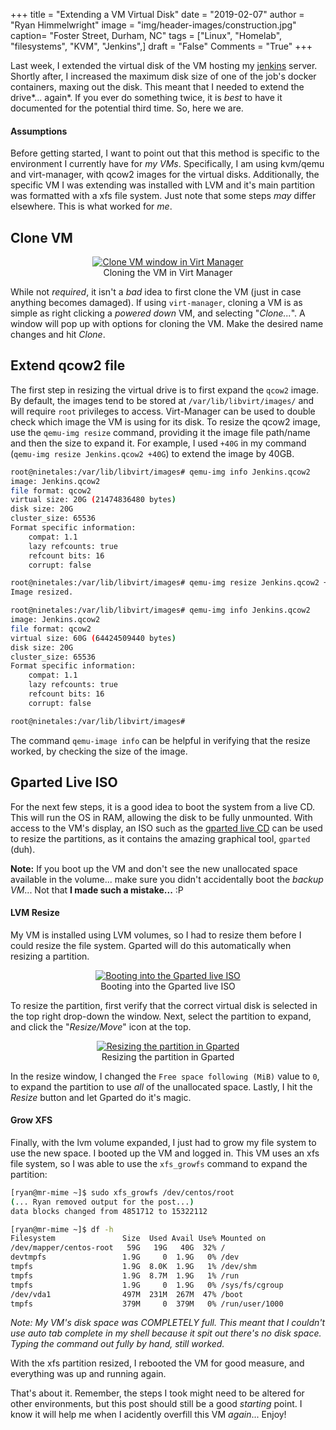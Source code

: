 +++
title  = "Extending a VM Virtual Disk"
date   = "2019-02-07"
author = "Ryan Himmelwright"
image  = "img/header-images/construction.jpg"
caption= "Foster Street, Durham, NC"
tags   = ["Linux", "Homelab", "filesystems", "KVM", "Jenkins",]
draft  = "False"
Comments = "True"
+++

Last week, I extended the virtual disk of the VM hosting my
[jenkins](https://jenkins.io) server. Shortly after, I increased the maximum
disk size of one of the job's docker containers, maxing out the disk. This
meant that I needed to extend the drive*... again*. If you ever do something
twice, it is *best* to have it documented for the potential third time. So,
here we are.

<!--more-->

#### Assumptions

Before getting started, I want to point out that this method is specific to the
environment I currently have for *my VMs*. Specifically, I am using kvm/qemu
and virt-manager, with qcow2 images for the virtual disks. Additionally, the
specific VM I was extending was installed with LVM and it's main partition was
formatted with a xfs file system. Just note that some steps *may* differ
elsewhere. This is what worked for *me*.

## Clone VM

<center>
<a href="../../img/posts/extending-vm-hd/clone-vm.png"><img alt="Clone VM window in Virt Manager" src= "../../img/posts/extending-vm-hd/clone-vm.png" style="max-width: 100%;"/></a>
<div class="caption">Cloning the VM in Virt Manager</div>
</center>

While not *required*, it isn't a *bad* idea to first clone the VM (just
in case anything becomes damaged). If using `virt-manager`, cloning a
VM is as simple as right clicking a *powered down* VM, and selecting
"*Clone...*". A window will pop up with options for cloning the
VM. Make the desired name changes and hit *Clone*.

## Extend qcow2 file

The first step in resizing the virtual drive is to first expand
the `qcow2` image. By default, the images tend to be stored at
`/var/lib/libvirt/images/` and will require `root` privileges to
access. Virt-Manager can be used to double check which image the VM is
using for its disk. To resize the qcow2 image, use the `qemu-img
resize` command, providing it the image file path/name and then the size
to expand it. For example, I used `+40G` in my command (`qemu-img
resize Jenkins.qcow2 +40G`) to extend the image by 40GB.

```bash
root@ninetales:/var/lib/libvirt/images# qemu-img info Jenkins.qcow2
image: Jenkins.qcow2
file format: qcow2
virtual size: 20G (21474836480 bytes)
disk size: 20G
cluster_size: 65536
Format specific information:
    compat: 1.1
    lazy refcounts: true
    refcount bits: 16
    corrupt: false

root@ninetales:/var/lib/libvirt/images# qemu-img resize Jenkins.qcow2 +40G
Image resized.

root@ninetales:/var/lib/libvirt/images# qemu-img info Jenkins.qcow2
image: Jenkins.qcow2
file format: qcow2
virtual size: 60G (64424509440 bytes)
disk size: 20G
cluster_size: 65536
Format specific information:
    compat: 1.1
    lazy refcounts: true
    refcount bits: 16
    corrupt: false

root@ninetales:/var/lib/libvirt/images#
```

The command `qemu-image info` can be helpful in verifying that the resize
worked, by checking the size of the image.

## Gparted Live ISO
For the next few steps, it is a good idea to boot the system from a live CD.
This will run the OS in RAM, allowing the disk to be fully unmounted.  With
access to the VM's display, an ISO such as the [gparted live
CD](https://gparted.org/livecd.php) can be used to resize the partitions,
as it contains the amazing graphical tool, `gparted` (duh).

**Note:** If you boot up the VM and don't see the new unallocated space available in the
volume... make sure you didn't accidentally boot the *backup VM*... Not that
**I made such a mistake...** :P

#### LVM Resize

My VM is installed using LVM volumes, so I had to resize them
before I could resize the file system. Gparted will do this
automatically when resizing a partition.


<center>
<a href="../../img/posts/extending-vm-hd/gparted-live-iso.png"><img alt="Booting into the Gparted live ISO" src= "../../img/posts/extending-vm-hd/gparted-live-iso.png" style="max-width: 100%;"/></a>
<div class="caption">Booting into the Gparted live ISO</div>
</center>

To resize the partition, first verify that the correct virtual disk
is selected in the top right drop-down the window. Next, select the
partition to expand, and click the "*Resize/Move*" icon at the top.

<center>
<a href="../../img/posts/extending-vm-hd/gparted-resize.png"><img alt="Resizing the partition in Gparted" src= "../../img/posts/extending-vm-hd/gparted-resize.png" style="max-width: 100%;"/></a>
<div class="caption">Resizing the partition in Gparted</div>
</center>

In the resize window, I changed the `Free space following (MiB)`
value to `0`, to expand the partition to use *all* of the unallocated space.
Lastly, I hit the *Resize* button and let Gparted do it's magic.

#### Grow XFS

Finally, with the lvm volume expanded, I just had to grow my file system to use
the new space. I booted up the VM and logged in. This VM uses an xfs file
system, so I was able to use the `xfs_growfs` command to expand the partition:


```bash
[ryan@mr-mime ~]$ sudo xfs_growfs /dev/centos/root
(... Ryan removed output for the post...)
data blocks changed from 4851712 to 15322112

[ryan@mr-mime ~]$ df -h
Filesystem               Size  Used Avail Use% Mounted on
/dev/mapper/centos-root   59G   19G   40G  32% /
devtmpfs                 1.9G     0  1.9G   0% /dev
tmpfs                    1.9G  8.0K  1.9G   1% /dev/shm
tmpfs                    1.9G  8.7M  1.9G   1% /run
tmpfs                    1.9G     0  1.9G   0% /sys/fs/cgroup
/dev/vda1                497M  231M  267M  47% /boot
tmpfs                    379M     0  379M   0% /run/user/1000
```

*Note: My VM's disk space was COMPLETELY full. This meant that I couldn't use auto
tab complete in my shell because it spit out there's no disk space. Typing the
command out fully by hand, still worked.*

With the xfs partition resized, I rebooted the VM for good measure, and
everything was up and running again.

That's about it. Remember, the steps I took might need to be altered for other
environments, but this post should still be a good *starting* point. I know it
will help me when I acidently overfill this VM *again*... Enjoy!
